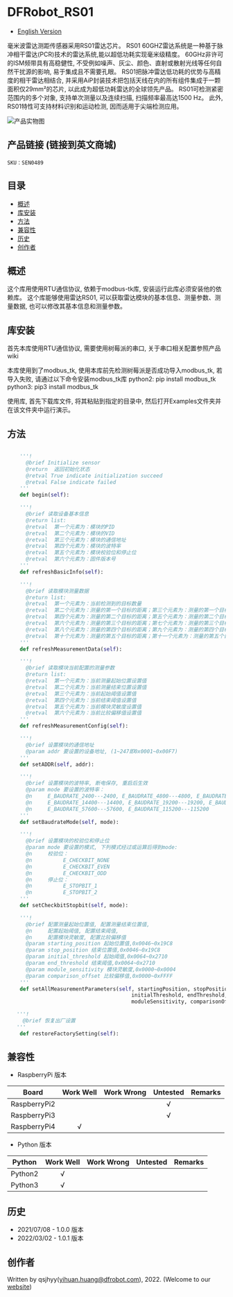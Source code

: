 # DFRobot_RS01
* [English Version](./README.md)

毫米波雷达测距传感器采用RS01雷达芯片。
RS01 60GHZ雷达系统是一种基于脉冲相干雷达(PCR)技术的雷达系统,能以超低功耗实现毫米级精度。
60GHz非许可的ISM频带具有高稳健性, 不受例如噪声、灰尘、颜色、直射或散射光线等任何自然干扰源的影响, 易于集成且不需要孔眼。
RS01把脉冲雷达低功耗的优势与高精度的相干雷达相结合, 并采用AiP封装技术把包括天线在内的所有组件集成于一颗面积仅29mm²的芯片, 以此成为超低功耗雷达的全球领先产品。
RS01可检测紧密范围内的多个对象, 支持单次测量以及连续扫描, 扫描频率最高达1500 Hz。
此外, RS01特性可支持材料识别和运动检测, 因而适用于尖端检测应用。

![产品实物图](../../resources/images/RS01.png)


## 产品链接 (链接到英文商城)
    SKU：SEN0489


## 目录

* [概述](#概述)
* [库安装](#库安装)
* [方法](#方法)
* [兼容性](#兼容性)
* [历史](#历史)
* [创作者](#创作者)


## 概述

这个库用使用RTU通信协议, 依赖于modbus-tk库, 安装运行此库必须安装他的依赖库。
这个库能够使用雷达RS01, 可以获取雷达模块的基本信息、测量参数、测量数据, 也可以修改其基本信息和测量参数。


## 库安装

首先本库使用RTU通信协议, 需要使用树莓派的串口, 关于串口相关配置参照产品wiki

本库使用到了modbus_tk, 使用本库前先检测树莓派是否成功导入modbus_tk, 若导入失败, 请通过以下命令安装modbus_tk库
python2: pip install modbus_tk
python3: pip3 install modbus_tk

使用库, 首先下载库文件, 将其粘贴到指定的目录中, 然后打开Examples文件夹并在该文件夹中运行演示。


## 方法

```python

    '''!
      @brief Initialize sensor
      @return  返回初始化状态
      @retval True indicate initialization succeed
      @retval False indicate failed
    '''
    def begin(self):

    '''!
      @brief 读取设备基本信息
      @return list: 
      @retval  第一个元素为：模块的PID
      @retval  第二个元素为：模块的VID
      @retval  第三个元素为：模块的通信地址
      @retval  第四个元素为：模块的波特率
      @retval  第五个元素为：模块校验位和停止位
      @retval  第六个元素为：固件版本号
    '''
    def refreshBasicInfo(self):

    '''!
      @brief 读取模块测量数据
      @return list: 
      @retval  第一个元素为：当前检测到的目标数量
      @retval  第二个元素为：测量的第一个目标的距离；第三个元素为：测量的第一个目标的强度
      @retval  第四个元素为：测量的第二个目标的距离；第五个元素为：测量的第二个目标的强度
      @retval  第六个元素为：测量的第三个目标的距离；第七个元素为：测量的第三个目标的强度
      @retval  第八个元素为：测量的第四个目标的距离；第九个元素为：测量的第四个目标的强度
      @retval  第十个元素为：测量的第五个目标的距离；第十一个元素为：测量的第五个目标的强度
    '''
    def refreshMeasurementData(self):

    '''!
      @brief 读取模块当前配置的测量参数
      @return list: 
      @retval  第一个元素为：当前测量起始位置设置值
      @retval  第二个元素为：当前测量结束位置设置值
      @retval  第三个元素为：当前起始阈值设置值
      @retval  第四个元素为：当前结束阈值设置值
      @retval  第五个元素为：当前模块灵敏度设置值
      @retval  第六个元素为：当前比较偏移值设置值
    '''
    def refreshMeasurementConfig(self):

    '''!
      @brief 设置模块的通信地址
      @param addr 要设置的设备地址, (1~247即0x0001~0x00F7)
    '''
    def setADDR(self, addr):

    '''!
      @brief 设置模块的波特率, 断电保存, 重启后生效
      @param mode 要设置的波特率：
      @n     E_BAUDRATE_2400---2400, E_BAUDRATE_4800---4800, E_BAUDRATE_9600---9600, 
      @n     E_BAUDRATE_14400---14400, E_BAUDRATE_19200---19200, E_BAUDRATE_38400---38400, 
      @n     E_BAUDRATE_57600---57600, E_BAUDRATE_115200---115200
    '''
    def setBaudrateMode(self, mode):

    '''!
      @brief 设置模块的校验位和停止位
      @param mode 要设置的模式, 下列模式经过或运算后得到mode:
      @n     校验位：
      @n          E_CHECKBIT_NONE
      @n          E_CHECKBIT_EVEN
      @n          E_CHECKBIT_ODD
      @n     停止位：
      @n          E_STOPBIT_1
      @n          E_STOPBIT_2
    '''
    def setCheckbitStopbit(self, mode):

    '''!
      @brief 配置测量起始位置值, 配置测量结束位置值, 
      @n     配置起始阈值, 配置结束阈值, 
      @n     配置模块灵敏度, 配置比较偏移值
      @param starting_position 起始位置值,0x0046~0x19C8
      @param stop_position 结束位置值,0x0046~0x19C8
      @param initial_threshold 起始阈值,0x0064~0x2710
      @param end_threshold 结束阈值,0x0064~0x2710
      @param module_sensitivity 模块灵敏度,0x0000~0x0004
      @param comparison_offset 比较偏移值,0x0000~0xFFFF
    '''
    def setAllMeasurementParameters(self, startingPosition, stopPosition, 
                                        initialThreshold, endThreshold,
                                        moduleSensitivity, comparisonOffset):

   '''!
     @brief 恢复出厂设置
   '''
    def restoreFactorySetting(self):

```


## 兼容性

* RaspberryPi 版本

| Board        | Work Well | Work Wrong | Untested | Remarks |
| ------------ | :-------: | :--------: | :------: | ------- |
| RaspberryPi2 |           |            |    √     |         |
| RaspberryPi3 |           |            |    √     |         |
| RaspberryPi4 |     √     |            |          |         |

* Python 版本

| Python  | Work Well | Work Wrong | Untested | Remarks |
| ------- | :-------: | :--------: | :------: | ------- |
| Python2 |     √     |            |          |         |
| Python3 |     √     |            |          |         |


## 历史

- 2021/07/08 - 1.0.0 版本
- 2022/03/02 - 1.0.1 版本


## 创作者

Written by qsjhyy(yihuan.huang@dfrobot.com), 2022. (Welcome to our [website](https://www.dfrobot.com/))
